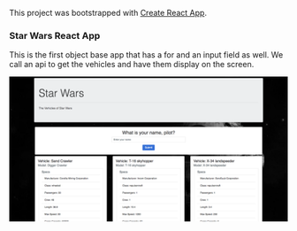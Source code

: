 This project was bootstrapped with [Create React App](https://github.com/facebookincubator/create-react-app).

### Star Wars React App

This is the first object base app that has a for and an input field as well. We call an api to get the vehicles and have them display on the screen.

![star wars](starwars.png)
